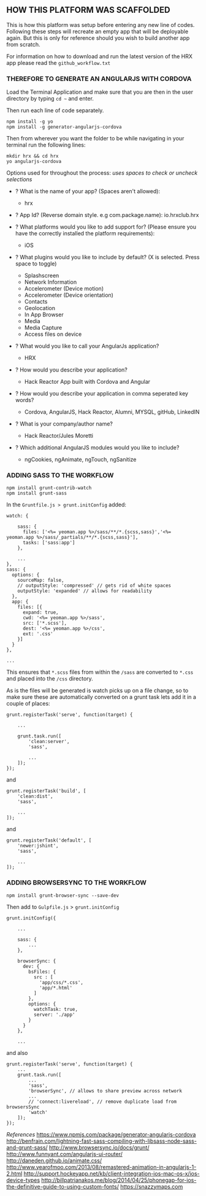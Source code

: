 ## HOW THIS PLATFORM WAS SCAFFOLDED

This is how this platform was setup before entering any new line of codes. Following these steps will recreate an empty app that will be deployable again. But this is only for reference should you wish to build another app from scratch.

For information on how to download and run the latest version of the HRX app please read the `github_workflow.txt`



### THEREFORE TO GENERATE AN ANGULARJS WITH CORDOVA

Load the Terminal Application and make sure that you are then in the user directory by typing `cd ~` and enter.

Then run each line of code separately.

```
npm install -g yo
npm install -g generator-angularjs-cordova
```

Then from wherever you want the folder to be while navigating in your terminal run the following lines:

```
mkdir hrx && cd hrx
yo angularjs-cordova
```

Options used for throughout the process:
<i>uses spaces to check or uncheck selections</i>

 - ? What is the name of your app? (Spaces aren't allowed):
   - hrx

 - ? App Id? (Reverse domain style. e.g com.package.name):
io.hrxclub.hrx

 - ? What platforms would you like to add support for? (Please ensure you have the correctly installed the platform requirements):
   - iOS

 - ? What plugins would you like to include by default? (X is selected. Press space to toggle)
   - Splashscreen
   - Network Information
   - Accelerometer (Device motion)
   - Accelerometer (Device orientation)
   - Contacts
   - Geolocation
   - In App Browser
   - Media
   - Media Capture
   - Access files on device

 - ? What would you like to call your AngularJs application?
   - HRX

 - ? How would you describe your application?
   - Hack Reactor App built with Cordova and Angular

 - ? How would you describe your application in comma seperated key words?
   - Cordova, AngularJS, Hack Reactor, Alumni, MYSQL, gitHub, LinkedIN

 - ? What is your company/author name?
   - Hack Reactor/Jules Moretti

 - ? Which additional AngularJS modules would you like to include?
   - ngCookies, ngAnimate, ngTouch, ngSanitize

### ADDING SASS TO THE WORKFLOW

```
npm install grunt-contrib-watch
npm install grunt-sass
```

In the `Gruntfile.js > grunt.initConfig` added:

```
watch: {

    sass: {
      files: ['<%= yeoman.app %>/sass/**/*.{scss,sass}','<%= yeoman.app %>/sass/_partials/**/*.{scss,sass}'],
      tasks: ['sass:app']
    },

    ...
},
sass: {
  options: {
    sourceMap: false,
    // outputStyle: 'compressed' // gets rid of white spaces
    outputStyle: 'expanded' // allows for readability
  },
  app: {
    files: [{
      expand: true,
      cwd: '<%= yeoman.app %>/sass',
      src: ['*.scss'],
      dest: '<%= yeoman.app %>/css',
      ext: '.css'
    }]
  }
},

...
```

This ensures that `*.scss` files from within the `/sass` are converted to `*.css` and placed into the `/css` directory.

As is the files will be generated is watch picks up on a file change, so to make sure these are automatically converted on a grunt task lets add it in a couple of places:

```
grunt.registerTask('serve', function(target) {

    ...

    grunt.task.run([
        'clean:server',
        'sass',
        
        ...
    ]);
});
```

and

```
grunt.registerTask('build', [
    'clean:dist',
    'sass',
    
    ...
]);
```

and

```
grunt.registerTask('default', [
    'newer:jshint',
    'sass',
    
    ...
]);
```


### ADDING BROWSERSYNC TO THE WORKFLOW

```
npm install grunt-browser-sync --save-dev
```


Then add to `Gulpfile.js` > `grunt.initConfig`

```
grunt.initConfig({

    ...

    sass: {
        ...
    },

    browserSync: {
      dev: {
        bsFiles: {
          src : [
            'app/css/*.css',
            'app/*.html'
          ]
        },
        options: {
          watchTask: true,
          server: './app'
        }
      }
    },

    ...
```

and also

```
grunt.registerTask('serve', function(target) {
    ...
    grunt.task.run([
        ...
        'sass',
        'browserSync', // allows to share preview across network
        ...
        // 'connect:livereload', // remove duplicate load from browsersSync
        'watch'
    ]);
});
```


*References*
https://www.npmjs.com/package/generator-angularjs-cordova
http://benfrain.com/lightning-fast-sass-compiling-with-libsass-node-sass-and-grunt-sass/
http://www.browsersync.io/docs/grunt/
http://www.funnyant.com/angularjs-ui-router/
http://daneden.github.io/animate.css/
http://www.yearofmoo.com/2013/08/remastered-animation-in-angularjs-1-2.html
http://support.hockeyapp.net/kb/client-integration-ios-mac-os-x/ios-device-types
http://billpatrianakos.me/blog/2014/04/25/phonegap-for-ios-the-definitive-guide-to-using-custom-fonts/
https://snazzymaps.com
